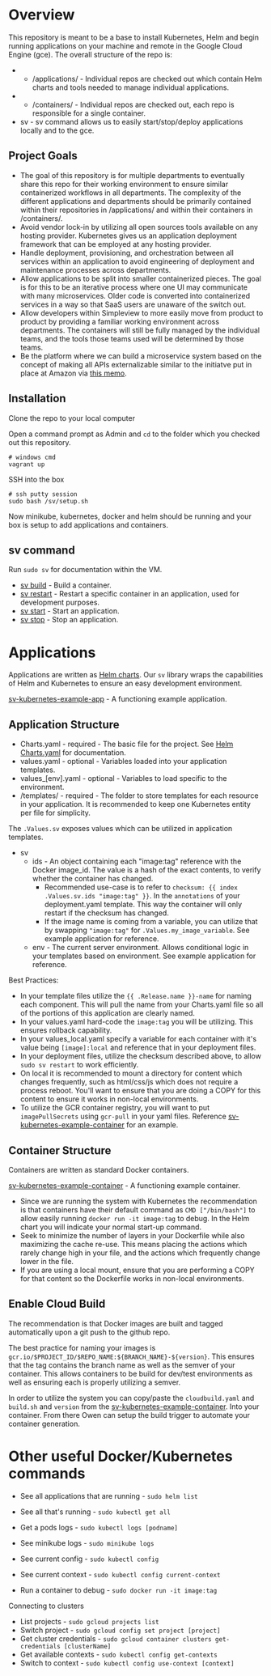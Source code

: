 # Overview

This repository is meant to be a base to install Kubernetes, Helm and begin running applications on your machine and remote in the Google Cloud Engine (gce). The overall structure of the repo is:

* - /applications/ - Individual repos are checked out which contain Helm charts and tools needed to manage individual applications.
* - /containers/ - Individual repos are checked out, each repo is responsible for a single container.
* sv - sv command allows us to easily start/stop/deploy applications locally and to the gce.

## Project Goals

* The goal of this repository is for multiple departments to eventually share this repo for their working environment to ensure similar containerized workflows in all departments. The complexity of the different applications and departments should be primarily contained within their  repositories in /applications/ and within their containers in /containers/.
* Avoid vendor lock-in by utilizing all open sources tools available on any hosting provider. Kubernetes gives us an application deployment framework that can be employed at any hosting provider.
* Handle deployment, provisioning, and orchestration between all services within an application to avoid engineering of deployment and maintenance processes across departments.
* Allow applications to be split into smaller containerized pieces. The goal is for this to be an iterative process where one UI may communicate with many microservices. Older code is converted into containerized services in a way so that SaaS users are unaware of the switch out.
* Allow developers within Simpleview to more easily move from product to product by providing a familiar working environment across departments. The containers will still be fully managed by the individual teams, and the tools those teams used will be determined by those teams.
* Be the platform where we can build a microservice system based on the concept of making all APIs externalizable similar to the initiatve put in place at Amazon via [this memo](https://apievangelist.com/2012/01/12/the-secret-to-amazons-success-internal-apis/).

## Installation

Clone the repo to your local computer

Open a command prompt as Admin and `cd` to the folder which you checked out this repository.

```
# windows cmd
vagrant up
```

SSH into the box

```
# ssh putty session
sudo bash /sv/setup.sh
```

Now minikube, kubernetes, docker and helm should be running and your box is setup to add applications and containers.

## sv command

Run `sudo sv` for documentation within the VM.

* [sv build](docs/sv_build.md) - Build a container.
* [sv restart](docs/sv_restart.md) - Restart a specific container in an application, used for development purposes.
* [sv start](docs/sv_start.md) - Start an application.
* [sv stop](docs/sv_stop.md) - Stop an application.

# Applications

Applications are written as [Helm charts](https://docs.helm.sh/). Our `sv` library wraps the capabilities of Helm and Kubernetes to ensure an easy development environment.

[sv-kubernetes-example-app](https://github.com/simpleviewinc/sv-kubernetes-example-app) - A functioning example application.

## Application Structure

* Charts.yaml - required - The basic file for the project. See [Helm Charts.yaml](https://docs.helm.sh/developing_charts#the-chart-yaml-file) for documentation.
* values.yaml - optional - Variables loaded into your application templates.
* values_[env].yaml - optional - Variables to load specific to the environment.
* /templates/ - required - The folder to store templates for each resource in your application. It is recommended to keep one Kubernetes entity per file for simplicity.

The `.Values.sv` exposes values which can be utilized in application templates.

* sv
	* ids - An object containing each "image:tag" reference with the Docker image_id. The value is a hash of the exact contents, to verify whether the container has changed.
		* Recommended use-case is to refer to `checksum: {{ index .Values.sv.ids "image:tag" }}`. In the `annotations` of your deployment.yaml template. This way the container will only restart if the checksum has changed.
		* If the image name is coming from a variable, you can utilize that by swapping `"image:tag"` for `.Values.my_image_variable`. See example application for reference.
	* env - The current server environment. Allows conditional logic in your templates based on environment. See example application for reference.

Best Practices:

* In your template files utilize the `{{ .Release.name }}-name` for naming each component. This will pull the name from your Charts.yaml file so all of the portions of this application are clearly named.
* In your values.yaml hard-code the `image:tag` you will be utilizing. This ensures rollback capability.
* In your values_local.yaml specify a variable for each container with it's value being `[image]:local` and reference that in your deployment files.
* In your deployment files, utilize the checksum described above, to allow `sudo sv restart` to work efficiently.
* On local it is recommended to mount a directory for content which changes frequently, such as html/css/js which does not require a process reboot. You'll want to ensure that you are doing a COPY for this content to ensure it works in non-local environments.
* To utilize the GCR container registry, you will want to put `imagePullSecrets` using `gcr-pull` in your yaml files. Reference [sv-kubernetes-example-container](https://github.com/simpleviewinc/sv-kubernetes-example-container) for an example.

## Container Structure

Containers are written as standard Docker containers.

[sv-kubernetes-example-container](https://github.com/simpleviewinc/sv-kubernetes-example-container) - A functioning example container.

* Since we are running the system with Kubernetes the recommendation is that containers have their default command as `CMD ["/bin/bash"]` to allow easily running `docker run -it image:tag` to debug. In the Helm chart you will indicate your normal start-up command.
* Seek to minimize the number of layers in your Dockerfile while also maximizing the cache re-use. This means placing the actions which rarely change high in your file, and the actions which frequently change lower in the file.
* If you are using a local mount, ensure that you are performing a COPY for that content so the Dockerfile works in non-local environments.

## Enable Cloud Build

The recommendation is that Docker images are built and tagged automatically upon a git push to the github repo.

The best practice for naming your images is `gcr.io/$PROJECT_ID/$REPO_NAME:${BRANCH_NAME}-${version}`. This ensures that the tag contains the branch name as well as the semver of your container. This allows containers to be build for dev/test environments as well as ensuring each is properly utilizing a semver.

In order to utilize the system you can copy/paste the `cloudbuild.yaml` and `build.sh` and `version` from the [sv-kubernetes-example-container](https://github.com/simpleviewinc/sv-kubernetes-example-container). Into your container. From there Owen can setup the build trigger to automate your container generation.

# Other useful Docker/Kubernetes commands

* See all applications that are running - `sudo helm list`
* See all that's running - `sudo kubectl get all`
* Get a pods logs - `sudo kubectl logs [podname]`
* See minikube logs - `sudo minikube logs`
* See current config - `sudo kubectl config`
* See current context - `sudo kubectl config current-context`

* Run a container to debug - `sudo docker run -it image:tag`

Connecting to clusters

* List projects - `sudo gcloud projects list`
* Switch project - `sudo gcloud config set project [project]`
* Get cluster credentials - `sudo gcloud container clusters get-credentials [clusterName]`
* Get available contexts - `sudo kubectl config get-contexts`
* Switch to context - `sudo kubectl config use-context [context]`